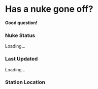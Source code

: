 # Has a nuke gone off?

**Good question!** 


### Nuke Status

<div id="nuke-status">Loading...</div>

### Last Updated

<div id="last-updated">Loading...</div>

### Station Location

<div id="map" style="height: 400px; width: 100%;"></div>

<script src="https://unpkg.com/leaflet@1.9.4/dist/leaflet.js"></script>
<link rel="stylesheet" href="https://unpkg.com/leaflet@1.9.4/dist/leaflet.css" />

<script>
  
// Fetch the JSON data
fetch('https://raw.githubusercontent.com/bigcrimping/ned_json/main/events.json?', {
  headers: {
    'Cache-Control': 'no-cache, no-store, must-revalidate',
    'Pragma': 'no-cache',
    'Expires': '0'
  }
})
  .then(response => response.json())
  .then(data => {
    // Update nuke status
    const statusElement = document.getElementById('nuke-status');
    statusElement.textContent = data['nuke gone off?'] === 'no' ? 'No' : 'Yes';

    // Update last updated time
    const lastUpdatedElement = document.getElementById('last-updated');
    lastUpdatedElement.textContent = data['last monitor upload date'];

    // Initialize map
    const map = L.map('map').setView([data.lat, data.long], 13);
    L.tileLayer('https://{s}.tile.openstreetmap.org/{z}/{x}/{y}.png', {
      attribution: '© OpenStreetMap contributors'
    }).addTo(map);

    // Add marker
    L.marker([data.lat, data.long])
      .addTo(map)
      .bindPopup(`Station: ${data.station}<br>Last update: ${data['last monitor upload date']}`)
      .openPopup();
  })
  .catch(error => {
    console.error('Error fetching data:', error);
    document.getElementById('nuke-status').textContent = 'Error loading status';
    document.getElementById('last-updated').textContent = 'Error loading update time';
  });
</script>






